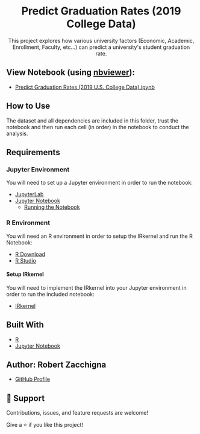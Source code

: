 <h1 align="center">Predict Graduation Rates (2019 College Data)</h1>

<p align="center">This project explores how various university factors (Economic, Academic, 
Enrollment, Faculty, etc...) can predict a university's student graduation rate.</p>


## View Notebook (using [nbviewer](https://nbviewer.jupyter.org/faq#what-is-nbviewer)):
* [Predict Graduation Rates (2019 U.S. College Data).ipynb](https://nbviewer.jupyter.org/github/Robert-Zacchigna/Portfolio/blob/main/Predict%20Graduation%20Rates%20%282019%20College%20Data%29/Predict%20Graduation%20Rates%20%282019%20U.S.%20College%20Data%29.ipynb)


## How to Use

The dataset and all dependencies are included in this folder, trust the notebook 
and then run each cell (in order) in the notebook to conduct the analysis.

## Requirements

### Jupyter Environment

You will need to set up a Jupyter environment in order to run the notebook:

* [JupyterLab](https://jupyterlab.readthedocs.io/en/stable/getting_started/installation.html#pip)
* [Jupyter Notebook](https://jupyter.readthedocs.io/en/latest/install/notebook-classic.html#alternative-for-experienced-python-users-installing-jupyter-with-pip)
    * [Running the Notebook](https://jupyter.readthedocs.io/en/latest/running.html#running)

### R Environment

You will need an R environment in order to setup the IRkernel and run the R Notebook:

* [R Download](https://cloud.r-project.org/)
* [R Studio](https://www.rstudio.com/products/rstudio/download/)

#### Setup IRkernel

You will need to implement the IRkernel into your Jupyter environment in order to run the included notebook:

* [IRkernel](https://www.rstudio.com/products/rstudio/download/)


## Built With

- [R](https://www.r-project.org/)
- [Jupyter Notebook](https://jupyter.org/)


## Author: **Robert Zacchigna**

- [GitHub Profile](https://github.com/Robert-Zacchigna "Robert Zacchigna")

## 🤝 Support

Contributions, issues, and feature requests are welcome!

Give a ⭐ if you like this project!